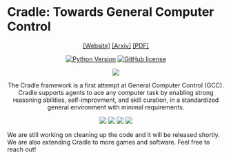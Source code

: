 # Cradle: Towards General Computer Control
<div align="center">

[[Website]](https://baai-agents.github.io/Cradle/)
[[Arxiv]](https://arxiv.org/abs/2403.03186)
[[PDF]](https://arxiv.org/pdf/2403.03186.pdf)

[![Python Version](https://img.shields.io/badge/Python-3.10-blue.svg)]()
[![GitHub license](https://img.shields.io/badge/MIT-blue)]()

![](docs/images/cradle-intro.png)

The Cradle framework is a first attempt at General Computer Control (GCC). Cradle supports agents to ace any computer task by enabling strong reasoning abilities, self-improvment, and skill curation, in a standardized general environment with minimal requirements.

![](docs/images/rd2_task_grid_03.gif)
![](docs/images/rd2_task_grid_02.gif)
![](docs/images/rd2_task_grid_01.gif)
![](docs/images/rd2_task_grid_04.gif)

</div>

We are still working on cleaning up the code and it will be released shortly. We are also extending Cradle to more games and software. Feel free to reach out!
